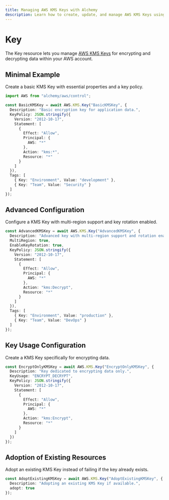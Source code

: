 ```yaml
---
title: Managing AWS KMS Keys with Alchemy
description: Learn how to create, update, and manage AWS KMS Keys using Alchemy Cloud Control.
---
```


# Key

The Key resource lets you manage [AWS KMS Keys](https://docs.aws.amazon.com/kms/latest/userguide/) for encrypting and decrypting data within your AWS account.

## Minimal Example

Create a basic KMS Key with essential properties and a key policy.

```ts
import AWS from "alchemy/aws/control";

const BasicKMSKey = await AWS.KMS.Key("BasicKMSKey", {
  Description: "Basic encryption key for application data.",
  KeyPolicy: JSON.stringify({
    Version: "2012-10-17",
    Statement: [
      {
        Effect: "Allow",
        Principal: {
          AWS: "*"
        },
        Action: "kms:*",
        Resource: "*"
      }
    ]
  }),
  Tags: [
    { Key: "Environment", Value: "development" },
    { Key: "Team", Value: "Security" }
  ]
});
```

## Advanced Configuration

Configure a KMS Key with multi-region support and key rotation enabled.

```ts
const AdvancedKMSKey = await AWS.KMS.Key("AdvancedKMSKey", {
  Description: "Advanced key with multi-region support and rotation enabled.",
  MultiRegion: true,
  EnableKeyRotation: true,
  KeyPolicy: JSON.stringify({
    Version: "2012-10-17",
    Statement: [
      {
        Effect: "Allow",
        Principal: {
          AWS: "*"
        },
        Action: "kms:Decrypt",
        Resource: "*"
      }
    ]
  }),
  Tags: [
    { Key: "Environment", Value: "production" },
    { Key: "Team", Value: "DevOps" }
  ]
});
```

## Key Usage Configuration

Create a KMS Key specifically for encrypting data.

```ts
const EncryptOnlyKMSKey = await AWS.KMS.Key("EncryptOnlyKMSKey", {
  Description: "Key dedicated to encrypting data only.",
  KeyUsage: "ENCRYPT_DECRYPT",
  KeyPolicy: JSON.stringify({
    Version: "2012-10-17",
    Statement: [
      {
        Effect: "Allow",
        Principal: {
          AWS: "*"
        },
        Action: "kms:Encrypt",
        Resource: "*"
      }
    ]
  })
});
```

## Adoption of Existing Resources

Adopt an existing KMS Key instead of failing if the key already exists.

```ts
const AdoptExistingKMSKey = await AWS.KMS.Key("AdoptExistingKMSKey", {
  Description: "Adopting an existing KMS Key if available.",
  adopt: true
});
```
